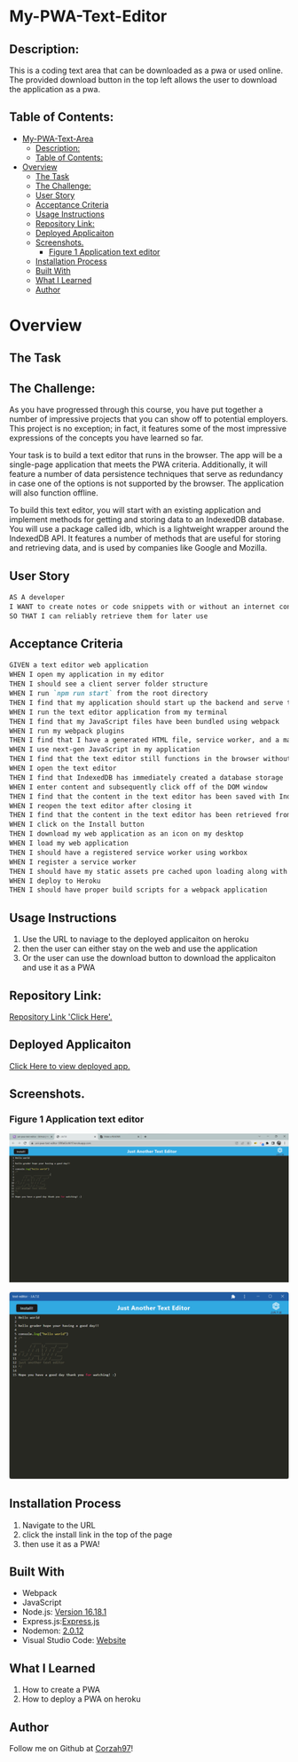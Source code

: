 # My-PWA-Text-Editor

  
## Description:

This is a coding text area that can be downloaded as a pwa or used online. The provided download button in the top left allows the user to download the application as a pwa. 

## Table of Contents:
- [My-PWA-Text-Area](#my-pwa-text-area)
  - [Description:](#description)
  - [Table of Contents:](#table-of-contents)
- [Overview](#overview)
  - [The Task](#the-task)
  - [The Challenge:](#the-challenge)
  - [User Story](#user-story)
  - [Acceptance Criteria](#acceptance-criteria)
  - [Usage Instructions](#usage-instructions)
  - [Repository Link:](#repository-link)
  - [Deployed Applicaiton](#deployed-applicaiton)
  - [Screenshots.](#screenshots)
    - [Figure 1 Application text editor](#figure-1-application-text-editor)
  - [Installation Process](#installation-process)
  - [Built With](#built-with)
  - [What I Learned](#what-i-learned)
  - [Author](#author)

# Overview

## The Task

## The Challenge:
As you have progressed through this course, you have put together a number of impressive projects that you can show off to potential employers. This project is no exception; in fact, it features some of the most impressive expressions of the concepts you have learned so far.

Your task is to build a text editor that runs in the browser. The app will be a single-page application that meets the PWA criteria. Additionally, it will feature a number of data persistence techniques that serve as redundancy in case one of the options is not supported by the browser. The application will also function offline.

To build this text editor, you will start with an existing application and implement methods for getting and storing data to an IndexedDB database. You will use a package called idb, which is a lightweight wrapper around the IndexedDB API. It features a number of methods that are useful for storing and retrieving data, and is used by companies like Google and Mozilla.

## User Story
```md
AS A developer
I WANT to create notes or code snippets with or without an internet connection
SO THAT I can reliably retrieve them for later use
```

## Acceptance Criteria
```md
GIVEN a text editor web application
WHEN I open my application in my editor
THEN I should see a client server folder structure
WHEN I run `npm run start` from the root directory
THEN I find that my application should start up the backend and serve the client
WHEN I run the text editor application from my terminal
THEN I find that my JavaScript files have been bundled using webpack
WHEN I run my webpack plugins
THEN I find that I have a generated HTML file, service worker, and a manifest file
WHEN I use next-gen JavaScript in my application
THEN I find that the text editor still functions in the browser without errors
WHEN I open the text editor
THEN I find that IndexedDB has immediately created a database storage
WHEN I enter content and subsequently click off of the DOM window
THEN I find that the content in the text editor has been saved with IndexedDB
WHEN I reopen the text editor after closing it
THEN I find that the content in the text editor has been retrieved from our IndexedDB
WHEN I click on the Install button
THEN I download my web application as an icon on my desktop
WHEN I load my web application
THEN I should have a registered service worker using workbox
WHEN I register a service worker
THEN I should have my static assets pre cached upon loading along with subsequent pages and static assets
WHEN I deploy to Heroku
THEN I should have proper build scripts for a webpack application
```


## Usage Instructions

1. Use the URL to naviage to the deployed applicaiton on heroku
2. then the user can either stay on the web and use the application 
3. Or the user can use the download button to download the applicaiton and use it as a PWA


## Repository Link:
[Repository Link 'Click Here'.](https://github.com/Corzah97/PWA-Text-Editor)

## Deployed Applicaiton 
[Click Here to view deployed app.](https://uni-pwa-text-editor-5f8fa65c461f.herokuapp.com/)

## Screenshots.
### Figure 1 Application text editor
![screen shot 1](./images/Screenshot%202023-07-06%20212119.png)

![screen shot 2](./images/Screenshot%202023-07-06%20212138.png)

## Installation Process
1. Navigate to the URL
2. click the install link in the top of the page
3. then use it as a PWA!

## Built With

- Webpack
- JavaScript
- Node.js: [Version 16.18.1](https://nodejs.org/en/blog/release/v16.18.1/)
- Express.js:[Express.js](https://expressjs.com/en/starter/installing.html)
- Nodemon: [2.0.12](https://www.npmjs.com/package/nodemon/v/2.0.12)
- Visual Studio Code: [Website](https://code.visualstudio.com/)

## What I Learned
1. How to create a PWA
2. How to deploy a PWA on heroku

## Author

Follow me on Github at [Corzah97](https://github.com/Corzah97)!
